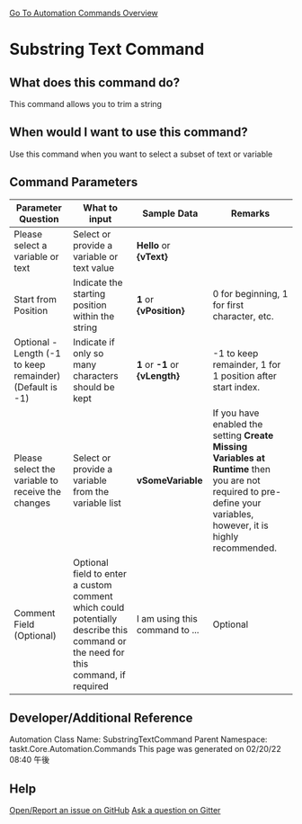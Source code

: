 <!--TITLE: Substring Text Command -->
<!-- SUBTITLE: a command in the Data Commands group. -->
[Go To Automation Commands Overview](/automation-commands.md)


# Substring Text Command


## What does this command do?
This command allows you to trim a string


## When would I want to use this command?
Use this command when you want to select a subset of text or variable


## Command Parameters
| Parameter Question   	| What to input  	|  Sample Data 	| Remarks  	|
| ---                    | ---               | ---           | ---       |
|Please select a variable or text|Select or provide a variable or text value|**Hello** or **{vText}**||
|Start from Position|Indicate the starting position within the string|**1** or **{vPosition}**|0 for beginning, 1 for first character, etc.|
|Optional - Length (-1 to keep remainder) (Default is -1)|Indicate if only so many characters should be kept|**1** or **-1** or **{vLength}**|-1 to keep remainder, 1 for 1 position after start index.|
|Please select the variable to receive the changes|Select or provide a variable from the variable list|**vSomeVariable**|If you have enabled the setting **Create Missing Variables at Runtime** then you are not required to pre-define your variables, however, it is highly recommended.|
|Comment Field (Optional)|Optional field to enter a custom comment which could potentially describe this command or the need for this command, if required|I am using this command to ...|Optional|












## Developer/Additional Reference
Automation Class Name: SubstringTextCommand
Parent Namespace: taskt.Core.Automation.Commands
This page was generated on 02/20/22 08:40 午後


## Help
[Open/Report an issue on GitHub](https://github.com/saucepleez/taskt/issues/new)
[Ask a question on Gitter](https://gitter.im/taskt-rpa/Lobby)
